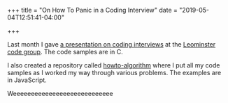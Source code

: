 +++
title = "On How To Panic in a Coding Interview"
date = "2019-05-04T12:51:41-04:00"

+++

Last month I gave [a presentation on coding interviews] at the [Leominster code group].  The code samples are in C.

I also created a repository called [howto-algorithm] where I put all my code samples as I worked my way through various problems.  The examples are in JavaScript.

Weeeeeeeeeeeeeeeeeeeeeeeeeeee

[a presentation on coding interviews]: https://github.com/btoll/howto-panic-in-a-coding-interview
[Leominster code group]: https://www.meetup.com/Leominster-Code-Meetup/
[howto-algorithm]: https://github.com/btoll/howto-algorithm

